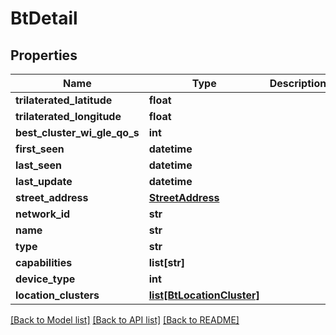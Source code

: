 # BtDetail

## Properties
Name | Type | Description | Notes
------------ | ------------- | ------------- | -------------
**trilaterated_latitude** | **float** |  | [optional] 
**trilaterated_longitude** | **float** |  | [optional] 
**best_cluster_wi_gle_qo_s** | **int** |  | [optional] 
**first_seen** | **datetime** |  | [optional] 
**last_seen** | **datetime** |  | [optional] 
**last_update** | **datetime** |  | [optional] 
**street_address** | [**StreetAddress**](StreetAddress.md) |  | [optional] 
**network_id** | **str** |  | 
**name** | **str** |  | [optional] 
**type** | **str** |  | [optional] 
**capabilities** | **list[str]** |  | [optional] 
**device_type** | **int** |  | [optional] 
**location_clusters** | [**list[BtLocationCluster]**](BtLocationCluster.md) |  | [optional] 

[[Back to Model list]](../README.md#documentation-for-models) [[Back to API list]](../README.md#documentation-for-api-endpoints) [[Back to README]](../README.md)


